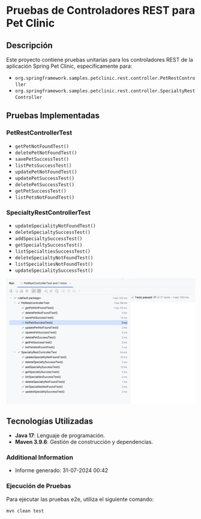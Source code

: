 # Pruebas de Controladores REST para Pet Clinic

## Descripción

Este proyecto contiene pruebas unitarias para los controladores REST de la aplicación Spring Pet Clinic, específicamente para:

- `org.springframework.samples.petclinic.rest.controller.PetRestController`
- `org.springframework.samples.petclinic.rest.controller.SpecialtyRestController`

## Pruebas Implementadas

### PetRestControllerTest

- `getPetNotFoundTest()`
- `deletePetNotFoundTest()`
- `savePetSuccessTest()`
- `listPetsSuccessTest()`
- `updatePetNotFoundTest()`
- `updatePetSuccessTest()`
- `deletePetSuccessTest()`
- `getPetSuccessTest()`
- `listPetsNotFoundTest()`

### SpecialtyRestControllerTest

- `updateSpecialityNotFoundTest()`
- `deleteSpecialtySuccessTest()`
- `addSpecialtySuccessTest()`
- `getSpecialtySuccessTest()`
- `listSpecialtiesSuccessTest()`
- `deleteSpecialtyNotFoundTest()`
- `listSpecialtiesNotFoundTest()`
- `updateSpecialitySuccessTest()`

![img.png](img.png)

## Tecnologías Utilizadas
- **Java 17**: Lenguaje de programación.
- **Maven 3.9.6**: Gestión de construcción y dependencias.

### Additional Information
- Informe generado: 31-07-2024 00:42

### Ejecución de Pruebas

Para ejecutar las pruebas e2e, utiliza el siguiente comando:

```sh
mvn clean test
```
